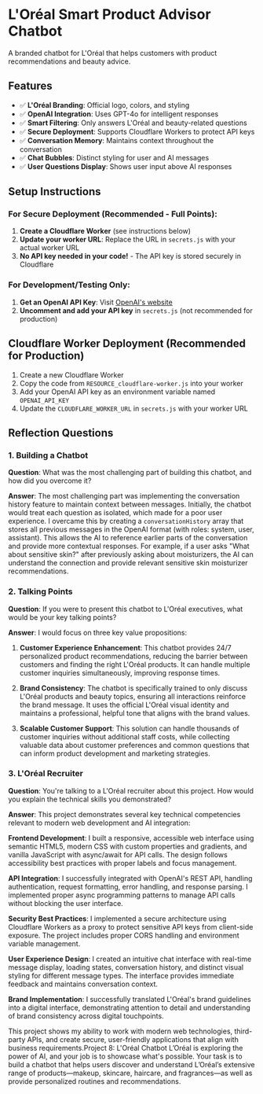 # L'Oréal Smart Product Advisor Chatbot

A branded chatbot for L'Oréal that helps customers with product recommendations and beauty advice.

## Features

- ✅ **L'Oréal Branding**: Official logo, colors, and styling
- ✅ **OpenAI Integration**: Uses GPT-4o for intelligent responses
- ✅ **Smart Filtering**: Only answers L'Oréal and beauty-related questions
- ✅ **Secure Deployment**: Supports Cloudflare Workers to protect API keys
- ✅ **Conversation Memory**: Maintains context throughout the conversation
- ✅ **Chat Bubbles**: Distinct styling for user and AI messages
- ✅ **User Questions Display**: Shows user input above AI responses

## Setup Instructions

### For Secure Deployment (Recommended - Full Points):

1. **Create a Cloudflare Worker** (see instructions below)
2. **Update your worker URL**: Replace the URL in `secrets.js` with your actual worker URL
3. **No API key needed in your code!** - The API key is stored securely in Cloudflare

### For Development/Testing Only:

1. **Get an OpenAI API Key**: Visit [OpenAI's website](https://platform.openai.com/)
2. **Uncomment and add your API key** in `secrets.js` (not recommended for production)

## Cloudflare Worker Deployment (Recommended for Production)

1. Create a new Cloudflare Worker
2. Copy the code from `RESOURCE_cloudflare-worker.js` into your worker
3. Add your OpenAI API key as an environment variable named `OPENAI_API_KEY`
4. Update the `CLOUDFLARE_WORKER_URL` in `secrets.js` with your worker URL

## Reflection Questions

### 1. Building a Chatbot

**Question**: What was the most challenging part of building this chatbot, and how did you overcome it?

**Answer**: The most challenging part was implementing the conversation history feature to maintain context between messages. Initially, the chatbot would treat each question as isolated, which made for a poor user experience. I overcame this by creating a `conversationHistory` array that stores all previous messages in the OpenAI format (with roles: system, user, assistant). This allows the AI to reference earlier parts of the conversation and provide more contextual responses. For example, if a user asks "What about sensitive skin?" after previously asking about moisturizers, the AI can understand the connection and provide relevant sensitive skin moisturizer recommendations.

### 2. Talking Points

**Question**: If you were to present this chatbot to L'Oréal executives, what would be your key talking points?

**Answer**: I would focus on three key value propositions:

1. **Customer Experience Enhancement**: This chatbot provides 24/7 personalized product recommendations, reducing the barrier between customers and finding the right L'Oréal products. It can handle multiple customer inquiries simultaneously, improving response times.

2. **Brand Consistency**: The chatbot is specifically trained to only discuss L'Oréal products and beauty topics, ensuring all interactions reinforce the brand message. It uses the official L'Oréal visual identity and maintains a professional, helpful tone that aligns with the brand values.

3. **Scalable Customer Support**: This solution can handle thousands of customer inquiries without additional staff costs, while collecting valuable data about customer preferences and common questions that can inform product development and marketing strategies.

### 3. L'Oréal Recruiter

**Question**: You're talking to a L'Oréal recruiter about this project. How would you explain the technical skills you demonstrated?

**Answer**: This project demonstrates several key technical competencies relevant to modern web development and AI integration:

**Frontend Development**: I built a responsive, accessible web interface using semantic HTML5, modern CSS with custom properties and gradients, and vanilla JavaScript with async/await for API calls. The design follows accessibility best practices with proper labels and focus management.

**API Integration**: I successfully integrated with OpenAI's REST API, handling authentication, request formatting, error handling, and response parsing. I implemented proper async programming patterns to manage API calls without blocking the user interface.

**Security Best Practices**: I implemented a secure architecture using Cloudflare Workers as a proxy to protect sensitive API keys from client-side exposure. The project includes proper CORS handling and environment variable management.

**User Experience Design**: I created an intuitive chat interface with real-time message display, loading states, conversation history, and distinct visual styling for different message types. The interface provides immediate feedback and maintains conversation context.

**Brand Implementation**: I successfully translated L'Oréal's brand guidelines into a digital interface, demonstrating attention to detail and understanding of brand consistency across digital touchpoints.

This project shows my ability to work with modern web technologies, third-party APIs, and create secure, user-friendly applications that align with business requirements.Project 8: L'Oréal Chatbot
L’Oréal is exploring the power of AI, and your job is to showcase what's possible. Your task is to build a chatbot that helps users discover and understand L’Oréal’s extensive range of products—makeup, skincare, haircare, and fragrances—as well as provide personalized routines and recommendations.
